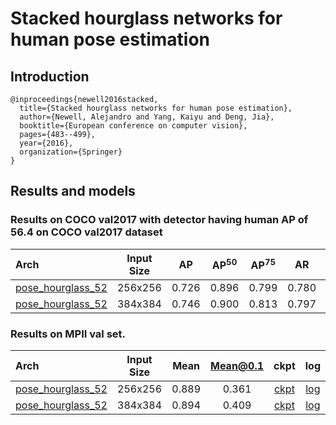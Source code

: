 # Stacked hourglass networks for human pose estimation

## Introduction
```
@inproceedings{newell2016stacked,
  title={Stacked hourglass networks for human pose estimation},
  author={Newell, Alejandro and Yang, Kaiyu and Deng, Jia},
  booktitle={European conference on computer vision},
  pages={483--499},
  year={2016},
  organization={Springer}
}
```

## Results and models

### Results on COCO val2017 with detector having human AP of 56.4 on COCO val2017 dataset

| Arch  | Input Size | AP | AP<sup>50</sup> | AP<sup>75</sup> | AR | AR<sup>50</sup> | ckpt | log |
| :----------------- | :-----------: | :------: | :------: | :------: | :------: | :------: |:------: |:------: |
| [pose_hourglass_52](/configs/top_down/hourglass/coco/hourglass52_coco_256x256.py) | 256x256 | 0.726 | 0.896 | 0.799 | 0.780 | 0.934 | [ckpt](https://openmmlab.oss-accelerate.aliyuncs.com/mmpose/top_down/hourglass/hourglass52_coco_256x256-4ec713ba_20200709.pth) | [log](https://openmmlab.oss-accelerate.aliyuncs.com/mmpose/top_down/hourglass/hourglass52_coco_256x256_20200709.log.json) |
| [pose_hourglass_52](/configs/top_down/hourglass/coco/hourglass52_coco_384x384.py) | 384x384 | 0.746 | 0.900 | 0.813 | 0.797 | 0.939 | [ckpt](https://openmmlab.oss-accelerate.aliyuncs.com/mmpose/top_down/hourglass/hourglass52_coco_384x384-be91ba2b_20200812.pth) | [log](https://openmmlab.oss-accelerate.aliyuncs.com/mmpose/top_down/hourglass/hourglass52_coco_384x384_20200812.log.json) |


### Results on MPII val set.

| Arch  | Input Size | Mean | Mean@0.1   | ckpt    | log     |
| :--- | :--------: | :------: | :------: |:------: |:------: |
| [pose_hourglass_52](/configs/top_down/hourglass/mpii/hourglass52_mpii_256x256.py) | 256x256 | 0.889 | 0.361 | [ckpt](https://openmmlab.oss-accelerate.aliyuncs.com/mmpose/top_down/hourglass/hourglass52_mpii_256x256-ae358435_20200812.pth) | [log](https://openmmlab.oss-accelerate.aliyuncs.com/mmpose/top_down/hourglass/hourglass52_mpii_256x256_20200812.log.json) |
| [pose_hourglass_52](/configs/top_down/hourglass/mpii/hourglass52_mpii_384x384.py) | 384x384 | 0.894 | 0.409 | [ckpt](https://openmmlab.oss-accelerate.aliyuncs.com/mmpose/top_down/hourglass/hourglass52_mpii_384x384-04090bc3_20200812.pth) | [log](https://openmmlab.oss-accelerate.aliyuncs.com/mmpose/top_down/hourglass/hourglass52_mpii_384x384_20200812.log.json) |
